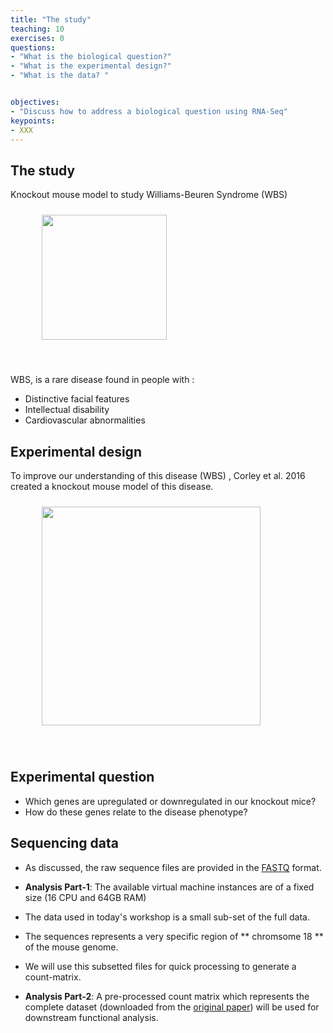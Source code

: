 ```yaml
---
title: "The study"
teaching: 10
exercises: 0
questions:
- "What is the biological question?"
- "What is the experimental design?"
- "What is the data? "


objectives:
- "Discuss how to address a biological question using RNA-Seq"
keypoints:
- XXX
---
```



## The study
Knockout mouse model to study Williams-Beuren Syndrome (WBS)

<figure>
  <img src="{{ page.root }}/fig/the_study.png" style="margin:10px;height:200px"/>
  </figure><br>


WBS, is a rare disease found in people with :
- Distinctive facial features
- Intellectual disability
- Cardiovascular abnormalities


## Experimental design
To improve our understanding of this disease (WBS) , Corley et al. 2016 created a knockout mouse model of this disease.

<figure>
  <img src="{{ page.root }}/fig/experimental_design.png" style="margin:10px;height:350px"/>
 </figure><br>
 
 ## Experimental question
- Which genes are upregulated or downregulated in our knockout mice?
- How do these genes relate to the disease phenotype?
 

## Sequencing data 
- As discussed, the raw sequence files are provided in the [FASTQ](https://www.drive5.com/usearch/manual7/fastq_files.html) format.

- **Analysis Part-1**: The available virtual machine instances are of a fixed size (16 CPU and 64GB RAM)
- The data used in today's workshop is a small sub-set of the full data.
- The sequences represents a very specific region of ** chromsome 18 ** of the mouse genome.
- We will use this subsetted files for quick processing to generate a count-matrix.


- **Analysis Part-2**: A pre-processed count matrix which represents the complete dataset (downloaded from the [original paper](https://pubmed.ncbi.nlm.nih.gov/27295951/)) will be used for downstream functional analysis.
  
